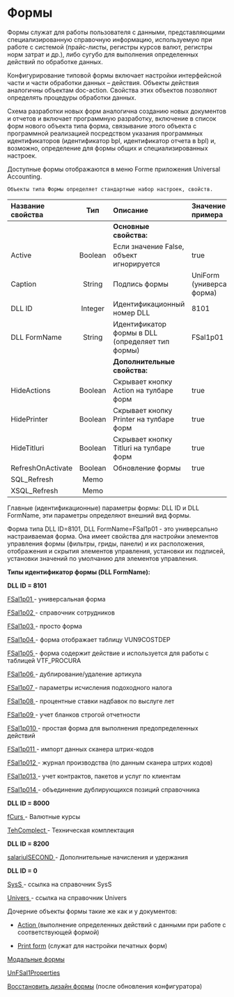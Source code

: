 # Формы

Формы служат для работы пользователя с данными, представляющими специализированную справочную информацию, используемую при работе с системой \(прайс-листы, регистры курсов валют, регистры норм затрат и др.\), либо сугубо для выполнения определенных действий по обработке данных.

Конфигурирование типовой формы включает настройки интерфейсной части и части обработки данных – действия. Объекты действия аналогичны объектам doc-action. Свойства этих объектов позволяют определять процедуры обработки данных.

Схема разработки новых форм аналогична созданию новых документов и отчетов и включает программную разработку, включение в список форм нового объекта типа форма, связывание этого объекта с программной реализацией посредством указания программных идентификаторов \(идентификатор bpl, идентификатор отчета в bpl\) и, возможно, определение для формы общих и специализированных настроек.

Доступные формы отображаются в меню Forme приложения Universal Accounting.

`Объекты типа Формы определяет стандартные набор настроек, свойств.`

| **Название свойства** | **Тип** | **Описание** | **Значение для примера** |
| :------------- |:-------------:| :-----| :-----|
|   |   | **Основные свойства:** |   |
| Active | Boolean | Если значение False, объект игнорируется | true |
| Caption | String | Подпись формы | UniForm \(универсальная форма\) |
| DLL ID | Integer | Идентификационный номер DLL | 8101 |
| DLL FormName | String | Идентификатор формы в DLL \(определяет тип формы\) | FSal1p01 |
|   |   | **Дополнительные свойства:** |   |
| HideActions | Boolean | Скрывает кнопку Action на тулбаре форм | true |
| HidePrinter | Boolean | Скрывает кнопку Printer на тулбаре форм | true |
| HideTitluri | Boolean | Скрывает кнопку Titluri на тулбаре форм | true |
| RefreshOnActivate | Boolean | Обновление формы | true |
| SQL\_Refresh | Memo |  |  |
| XSQL\_Refresh | Memo  |  |  |

Главные \(идентификационные\) параметры формы: DLL ID и DLL FormName, эти параметры определяют внешний вид формы.

Форма типа DLL ID=8101, DLL FormName=FSal1p01 - это универсально настраиваемая форма. Она имеет свойства для настройки элементов управления формы \(фильтры, гриды, панели\) и их расположения, отображения и скрытия элементов управления, установки их подписей, установки значений по умолчанию для элементов управления. 

**Типы идентификатор формы \(DLL FormName\):**

**DLL ID = 8101**

[FSal1p01 ](fsal1p01.md)- универсальная форма

[FSal1p02 ](fsal1p02.md)- справочник сотрудников

[FSal1p03 ](fsal1p03.md)- просто форма

[FSal1p04 ](fsal1p04.md)- форма отображает таблицу VUN9COSTDEP

[FSal1p05 ](fsal1p05.md)- форма содержит действие и используется для работы с таблицей VTF\_PROCURA

[FSal1p06 ](fsal1p06.md)- дублирование/удаление артикула 

[FSal1p07 ](fsal1p07.md)- параметры исчисления подоходного налога

[FSal1p08 ](fsal1p08.md)- процентные ставки надбавок по выслуге лет

[FSal1p09 ](fsal1p09.md)- учет бланков строгой отчетности

[FSal1p010 ](fsal1p010.md)- простая форма для выполнения предопределенных действий

[FSal1p011 ](fsal1p011.md)- импорт данных сканера штрих-кодов

[FSal1p012 ](fsal1p012.md)- журнал производства \(по данным сканера штрих кодов\)

[FSal1p013 ](fsal1p013.md)- учет контрактов, пакетов и услуг по клиентам

[FSal1p014 ](fsal1p014.md)- объединение дублирующихся позиций справочника

**DLL ID = 8000**

[fCurs ](fcurs.md)- Валютные курсы

[TehComplect ](tehcomplect.md)- Техническая комплектация

**DLL ID = 8200**

[salariulSECOND ](salariulsecond.md)- Дополнительные начисления и удержания

**DLL ID = 0**

[SysS ](syss.md)- ссылка на справочник SysS

[Univers ](univers.md)- ссылка на справочник Univers

Дочерние объекты формы такие же как и у документов:

 - [Action  ](/razrabotka/konfigurator/dokumenty/deistviya-action.md)\(выполнение определенных действий с данными при работе с соответствующей формой\)

 - [Print form](https://bsoft.gitbook.io/wiki/razrabotka/konfigurator/dokumenty/pechatnye-formy-printforms) \(служат для настройки печатных форм\)

[Модальные формы](modalnye-formy.md) 

[UnFSal1Properties](unfsal1properties.md)

[Восстановить дизайн формы](vosstanovit-%20%20dizain-formy.md) \(после обновления конфигуратора\)

